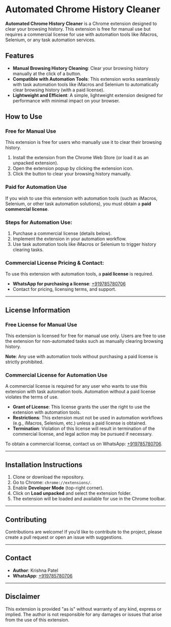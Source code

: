 # Automated Chrome History Cleaner

**Automated Chrome History Cleaner** is a Chrome extension designed to clear your browsing history. This extension is free for manual use but requires a commercial license for use with automation tools like iMacros, Selenium, or any task automation services.

## Features

- **Manual Browsing History Cleaning**: Clear your browsing history manually at the click of a button.
- **Compatible with Automation Tools**: This extension works seamlessly with task automation tools like iMacros and Selenium to automatically clear browsing history (with a paid license).
- **Lightweight and Efficient**: A simple, lightweight extension designed for performance with minimal impact on your browser.

## How to Use

### Free for Manual Use
This extension is free for users who manually use it to clear their browsing history.

1. Install the extension from the Chrome Web Store (or load it as an unpacked extension).
2. Open the extension popup by clicking the extension icon.
3. Click the button to clear your browsing history manually.

### Paid for Automation Use
If you wish to use this extension with automation tools (such as iMacros, Selenium, or other task automation solutions), you must obtain a **paid commercial license**.

### Steps for Automation Use:
1. Purchase a commercial license (details below).
2. Implement the extension in your automation workflow.
3. Use task automation tools like iMacros or Selenium to trigger history clearing tasks.

### Commercial License Pricing & Contact:
To use this extension with automation tools, a **paid license** is required.

- **WhatsApp for purchasing a license**: [+919785780706](https://wa.me/+919785780706)
- Contact for pricing, licensing terms, and support.

---

## License Information

### Free License for Manual Use
This extension is licensed for free for manual use only. Users are free to use the extension for non-automated tasks such as manually clearing browsing history.

**Note**: Any use with automation tools without purchasing a paid license is strictly prohibited.

### Commercial License for Automation Use
A commercial license is required for any user who wants to use this extension with task automation tools. Automation without a paid license violates the terms of use.

- **Grant of License**: This license grants the user the right to use the extension with automation tools.
- **Restrictions**: This extension must not be used in automation workflows (e.g., iMacros, Selenium, etc.) unless a paid license is obtained.
- **Termination**: Violation of this license will result in termination of the commercial license, and legal action may be pursued if necessary.

To obtain a commercial license, contact us on WhatsApp: [+919785780706](https://wa.me/+919785780706).

---

## Installation Instructions

1. Clone or download the repository.
2. Go to Chrome: `chrome://extensions/`.
3. Enable **Developer Mode** (top-right corner).
4. Click on **Load unpacked** and select the extension folder.
5. The extension will be loaded and available for use in the Chrome toolbar.

---

## Contributing
Contributions are welcome! If you’d like to contribute to the project, please create a pull request or open an issue with suggestions.

---

## Contact
- **Author**: Krishna Patel
- **WhatsApp**: [+919785780706](https://wa.me/+919785780706)


---

## Disclaimer
This extension is provided "as is" without warranty of any kind, express or implied. The author is not responsible for any damages or issues that arise from the use of this extension.
